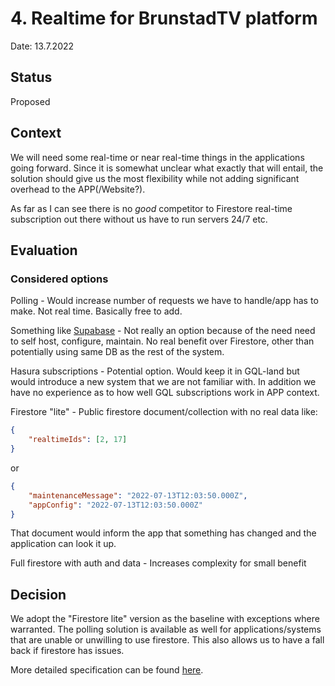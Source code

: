 # 4. Realtime for BrunstadTV platform
Date: 13.7.2022

## Status
Proposed

## Context

We will need some real-time or near real-time things in the applications going forward.
Since it is somewhat unclear what exactly that will entail, the solution should give us the
most flexibility while not adding significant overhead to the APP(/Website?).

As far as I can see there is no *good* competitor to Firestore real-time subscription out there without us have to run servers 24/7 etc.

## Evaluation

### Considered options

Polling - Would increase number of requests we have to handle/app has to make. Not real time. Basically free to add.

Something like [Supabase](https://supabase.com/) - Not really an option because of the need need to self host, configure, maintain.
No real benefit over Firestore, other than potentially using same DB as the rest of the system.

Hasura subscriptions - Potential option.
Would keep it in GQL-land but would introduce a new system that we are not familiar with.
In addition we have no experience as to how well GQL subscriptions work in APP context.


Firestore "lite" - Public firestore document/collection with no real data like:


```json
{
    "realtimeIds": [2, 17]
}
```

or

```json
{
    "maintenanceMessage": "2022-07-13T12:03:50.000Z",
    "appConfig": "2022-07-13T12:03:50.000Z"
}
```


That document would inform the app that something has changed and the application can look it up.


Full firestore with auth and data - Increases complexity for small benefit



## Decision

We adopt the "Firestore lite" version as the baseline with exceptions where warranted.
The polling solution is available as well for applications/systems that are unable or unwilling
to use firestore. This also allows us to have a fall back if firestore has issues.

More detailed specification can be found [here](https://github.com/bcc-code/brunstadtv/blob/develop/documents/realtime.md).

